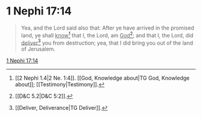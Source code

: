 # 1 Nephi 17:14

> Yea, and the Lord said also that: After ye have arrived in the promised land, ye shall <u>know</u>[^a] that I, the Lord, am <u>God</u>[^b]; and that I, the Lord, did <u>deliver</u>[^c] you from destruction; yea, that I did bring you out of the land of Jerusalem.

[1 Nephi 17:14](https://www.churchofjesuschrist.org/study/scriptures/bofm/1-ne/17?lang=eng&id=p14#p14)


[^a]: [[2 Nephi 1.4|2 Ne. 1:4]]. [[God, Knowledge about|TG God, Knowledge about]]; [[Testimony|Testimony]].  
[^b]: [[D&C 5.2|D&C 5:2]].  
[^c]: [[Deliver, Deliverance|TG Deliver]].  
